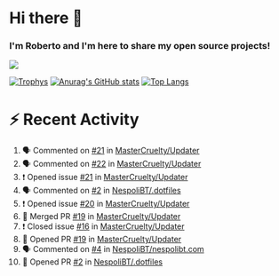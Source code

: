 # Hi there 👋
### I'm Roberto and I'm here to share my open source projects!

<img src="https://komarev.com/ghpvc/?username=mastercruelty&label=Profile views&color=0e75b6"><br>

[![Trophys](https://github-profile-trophy.vercel.app/?username=mastercruelty)](https://github.com/ryo-ma/github-profile-trophy)
[![Anurag's GitHub stats](https://github-readme-stats.vercel.app/api?username=mastercruelty&show_icons=true&theme=tokyonight)](https://github.com/anuraghazra/github-readme-stats)
[![Top Langs](https://github-readme-stats.vercel.app/api/top-langs/?username=mastercruelty&layout=compact)](https://github.com/anuraghazra/github-readme-stats)

# :zap: Recent Activity
<!--START_SECTION:activity-->
1. 🗣 Commented on [#21](https://github.com/MasterCruelty/Updater/issues/21) in [MasterCruelty/Updater](https://github.com/MasterCruelty/Updater)
2. 🗣 Commented on [#22](https://github.com/MasterCruelty/Updater/issues/22) in [MasterCruelty/Updater](https://github.com/MasterCruelty/Updater)
3. ❗️ Opened issue [#21](https://github.com/MasterCruelty/Updater/issues/21) in [MasterCruelty/Updater](https://github.com/MasterCruelty/Updater)
4. 🗣 Commented on [#2](https://github.com/NespoliBT/.dotfiles/issues/2) in [NespoliBT/.dotfiles](https://github.com/NespoliBT/.dotfiles)
5. ❗️ Opened issue [#20](https://github.com/MasterCruelty/Updater/issues/20) in [MasterCruelty/Updater](https://github.com/MasterCruelty/Updater)
6. 🎉 Merged PR [#19](https://github.com/MasterCruelty/Updater/pull/19) in [MasterCruelty/Updater](https://github.com/MasterCruelty/Updater)
7. ❗️ Closed issue [#16](https://github.com/MasterCruelty/Updater/issues/16) in [MasterCruelty/Updater](https://github.com/MasterCruelty/Updater)
8. 💪 Opened PR [#19](https://github.com/MasterCruelty/Updater/pull/19) in [MasterCruelty/Updater](https://github.com/MasterCruelty/Updater)
9. 🗣 Commented on [#4](https://github.com/NespoliBT/nespolibt.com/issues/4) in [NespoliBT/nespolibt.com](https://github.com/NespoliBT/nespolibt.com)
10. 💪 Opened PR [#2](https://github.com/NespoliBT/.dotfiles/pull/2) in [NespoliBT/.dotfiles](https://github.com/NespoliBT/.dotfiles)
<!--END_SECTION:activity-->
